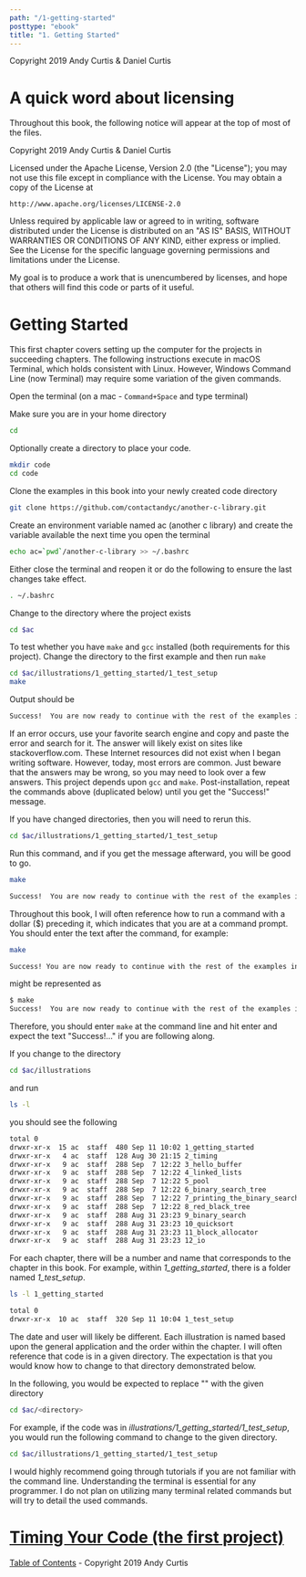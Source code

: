 ```yaml
---
path: "/1-getting-started"
posttype: "ebook"
title: "1. Getting Started"
---
```

Copyright 2019 Andy Curtis & Daniel Curtis

# A quick word about licensing

Throughout this book, the following notice will appear at the top of most of the files.

Copyright 2019 Andy Curtis & Daniel Curtis

Licensed under the Apache License, Version 2.0 (the "License");
you may not use this file except in compliance with the License.
You may obtain a copy of the License at

    http://www.apache.org/licenses/LICENSE-2.0

Unless required by applicable law or agreed to in writing, software
distributed under the License is distributed on an "AS IS" BASIS,
WITHOUT WARRANTIES OR CONDITIONS OF ANY KIND, either express or implied.
See the License for the specific language governing permissions and
limitations under the License.

My goal is to produce a work that is unencumbered by licenses, and hope that others will find this code or parts of it useful.

# Getting Started

This first chapter covers setting up the computer for the projects in succeeding chapters. The following instructions execute in macOS Terminal, which holds consistent with Linux. However, Windows Command Line (now Terminal) may require some variation of the given commands.

Open the terminal (on a mac - `Command+Space` and type terminal)

Make sure you are in your home directory
```bash
cd
```

Optionally create a directory to place your code.
```bash
mkdir code
cd code
```

Clone the examples in this book into your newly created code directory
```bash
git clone https://github.com/contactandyc/another-c-library.git
```

Create an environment variable named ac (another c library) and create the variable available the next time you open the terminal
```bash
echo ac=`pwd`/another-c-library >> ~/.bashrc
```

Either close the terminal and reopen it or do the following to ensure the last changes take effect.
```bash
. ~/.bashrc
```

Change to the directory where the project exists
```bash
cd $ac
```

To test whether you have `make` and `gcc` installed (both requirements for this project).  Change the directory to the first example and then run `make`
```bash
cd $ac/illustrations/1_getting_started/1_test_setup
make
```

Output should be
```bash
Success!  You are now ready to continue with the rest of the examples in the book.
```

If an error occurs, use your favorite search engine and copy and paste the error and search for it. The answer will likely exist on sites like stackoverflow.com. These Internet resources did not exist when I began writing software. However, today, most errors are common. Just beware that the answers may be wrong, so you may need to look over a few answers. This project depends upon `gcc` and `make`. Post-installation, repeat the commands above (duplicated below) until you get the "Success!" message.

If you have changed directories, then you will need to rerun this.
```bash
cd $ac/illustrations/1_getting_started/1_test_setup
```

Run this command, and if you get the message afterward, you will be good to go.
```bash
make
```

```bash
Success!  You are now ready to continue with the rest of the examples in the book.
```

Throughout this book, I will often reference how to run a command with a dollar ($) preceding it, which indicates that you are at a command prompt. You should enter the text after the command, for example:

```bash
make
```

```bash
Success! You are now ready to continue with the rest of the examples in the book.
```

might be represented as
```bash
$ make
Success!  You are now ready to continue with the rest of the examples in the book.
```

Therefore, you should enter `make` at the command line and hit enter and expect the text "Success!..." if you are following along.

If you change to the directory
```bash
cd $ac/illustrations
```

and run

```bash
ls -l
```

you should see the following
```bash
total 0
drwxr-xr-x  15 ac  staff  480 Sep 11 10:02 1_getting_started
drwxr-xr-x   4 ac  staff  128 Aug 30 21:15 2_timing
drwxr-xr-x   9 ac  staff  288 Sep  7 12:22 3_hello_buffer
drwxr-xr-x   9 ac  staff  288 Sep  7 12:22 4_linked_lists
drwxr-xr-x   9 ac  staff  288 Sep  7 12:22 5_pool
drwxr-xr-x   9 ac  staff  288 Sep  7 12:22 6_binary_search_tree
drwxr-xr-x   9 ac  staff  288 Sep  7 12:22 7_printing_the_binary_search_tree
drwxr-xr-x   9 ac  staff  288 Sep  7 12:22 8_red_black_tree
drwxr-xr-x   9 ac  staff  288 Aug 31 23:23 9_binary_search
drwxr-xr-x   9 ac  staff  288 Aug 31 23:23 10_quicksort
drwxr-xr-x   9 ac  staff  288 Aug 31 23:23 11_block_allocator
drwxr-xr-x   9 ac  staff  288 Aug 31 23:23 12_io
```

For each chapter, there will be a number and name that corresponds to the chapter in this book.  For example, within <i>1_getting_started</i>, there is a folder named <i>1_test_setup</i>.
```bash
ls -l 1_getting_started
```

```bash
total 0
drwxr-xr-x  10 ac  staff  320 Sep 11 10:04 1_test_setup
```

The date and user will likely be different.  Each illustration is named based upon the general application and the order within the chapter.  I will often reference that code is in a given directory.  The expectation is that you would know how to change to that directory demonstrated below.

In the following, you would be expected to replace "<directory>" with the given directory
```bash
cd $ac/<directory>
```

For example, if the code was in <i>illustrations/1_getting_started/1_test_setup</i>, you would run the following command to change to the given directory.
```bash
cd $ac/illustrations/1_getting_started/1_test_setup
```

I would highly recommend going through tutorials if you are not familiar with the command line. Understanding the terminal is essential for any programmer. I do not plan on utilizing many terminal related commands but will try to detail the used commands.


# [Timing Your Code (the first project)](2_timing.md)

[Table of Contents](../README.md)  - Copyright 2019 Andy Curtis
